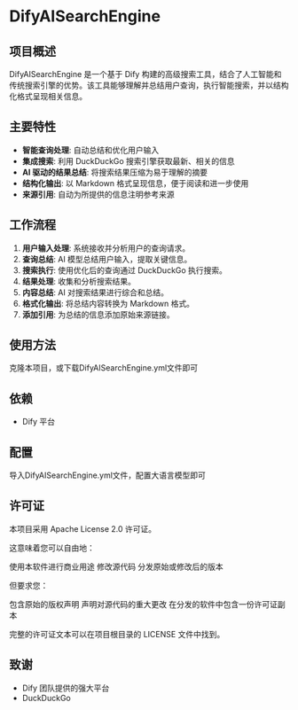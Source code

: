 # DifyAISearchEngine

## 项目概述

DifyAISearchEngine 是一个基于 Dify 构建的高级搜索工具，结合了人工智能和传统搜索引擎的优势。该工具能够理解并总结用户查询，执行智能搜索，并以结构化格式呈现相关信息。

## 主要特性

- **智能查询处理**: 自动总结和优化用户输入
- **集成搜索**: 利用 DuckDuckGo 搜索引擎获取最新、相关的信息
- **AI 驱动的结果总结**: 将搜索结果压缩为易于理解的摘要
- **结构化输出**: 以 Markdown 格式呈现信息，便于阅读和进一步使用
- **来源引用**: 自动为所提供的信息注明参考来源

## 工作流程

1. **用户输入处理**: 系统接收并分析用户的查询请求。
2. **查询总结**: AI 模型总结用户输入，提取关键信息。
3. **搜索执行**: 使用优化后的查询通过 DuckDuckGo 执行搜索。
4. **结果处理**: 收集和分析搜索结果。
5. **内容总结**: AI 对搜索结果进行综合和总结。
6. **格式化输出**: 将总结内容转换为 Markdown 格式。
7. **添加引用**: 为总结的信息添加原始来源链接。

## 使用方法

克隆本项目，或下载DifyAISearchEngine.yml文件即可

## 依赖

- Dify 平台

## 配置

导入DifyAISearchEngine.yml文件，配置大语言模型即可


## 许可证

本项目采用 Apache License 2.0 许可证。

这意味着您可以自由地：

使用本软件进行商业用途
修改源代码
分发原始或修改后的版本

但要求您：

包含原始的版权声明
声明对源代码的重大更改
在分发的软件中包含一份许可证副本

完整的许可证文本可以在项目根目录的 LICENSE 文件中找到。


## 致谢

- Dify 团队提供的强大平台
- DuckDuckGo
